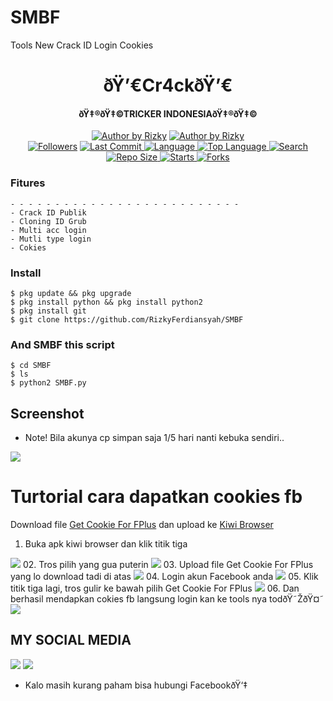 # SMBF
Tools New Crack ID Login Cookies

<h1 align="center">
    ðŸ’€Cr4ckðŸ’€
</h1>
<h4 align="center">
  ðŸ‡®ðŸ‡©TRICKER INDONESIAðŸ‡®ðŸ‡©
</h4>
<p align="center">
<a href="#"><img title="Author by Rizky" src="https://img.shields.io/badge/Coded%20By-RizkyFerdiansyah-brightgreen?"></a>
<a href="#"><img title="Author by Rizky" src="https://img.shields.io/badge/Code%20-python2.7-blue?"></a>
<br>
<a href="https://github.com/RizkyFerdiansyah/followers">
<img title="Followers" src="https://img.shields.io/github/followers/RizkyFerdiansyah?label=Followers&color=blue&style=flat-square"></a>
<a href="https://github.com/RizkyFerdiansyah/termux-style/stargazers/">
  <a href="https://github.com/RizkyFerdiansyah/SMBF">
    <img alt="Last Commit" src="https://img.shields.io/github/last-commit/RizkyFerdiansyah/SMBF.svg"/>
  </a>
  <a href="https://github.com/RizkyFerdiansyah/SMBF">
    <img alt="Language" src="https://img.shields.io/github/languages/count/RizkyFerdiansyah/SMBF.svg"/>
  </a>
  <a href="https://github.com/RizkyFerdiansyah/SMBF">
    <img alt="Top Language" src="https://img.shields.io/github/languages/top/RizkyFerdiansyah/SMBF.svg"/>
  </a>
  <a href="https://github.com/RizkyFerdiansyah/SMBF">
    <img alt="Search" src="https://img.shields.io/github/search/RizkyFerdiansyah/SMBF/SMBF.svg"/>
  </a>
  <a href="https://github.com/RizkyFerdiansyah/SMBF">
    <img alt="Repo Size" src="https://img.shields.io/github/repo-size/RizkyFerdiansyah/SMBF.svg"/>
  </a>
  <a href="https://github.com/RizkyFerdiansyah/SMBF">
    <img alt="Starts" src="https://img.shields.io/github/stars/RizkyFerdiansyah/SMBF.svg"/>
  </a>
  <a href="https://github.com/RizkyFerdiansyah/SMBF">
    <img alt="Forks" src="https://img.shields.io/github/forks/RizkyFerdiansyah/SMBF.svg"/>
  </a>
</div>
<p align="center">

### Fitures
```
- - - - - - - - - - - - - - - - - - - - - - - - - -
- Crack ID Publik 
- Cloning ID Grub 
- Multi acc login
- Mutli type login
- Cokies
```
### Install
```
$ pkg update && pkg upgrade
$ pkg install python && pkg install python2
$ pkg install git
$ git clone https://github.com/RizkyFerdiansyah/SMBF
```
### And SMBF this script
```
$ cd SMBF
$ ls
$ python2 SMBF.py
```


## Screenshot
* Note! Bila akunya cp simpan saja 1/5 hari nanti kebuka sendiri..
<img src="https://github.com/RizkyFerdiansyah/SMBF/blob/main/IMG_16114660952369861.png" />

# Turtorial cara dapatkan cookies fb
Download file [Get Cookie For FPlus](https://www.mediafire.com/file/ci1vwifnxh00jru/embffhododclmgpnabmjmgoekpnoboic-3.3.12-Crx4Chrome.com.crx/file) dan upload ke [Kiwi Browser](https://play.google.com/store/apps/details?id=com.kiwibrowser.browser&referrer=utm_source%3Dgoogle%26utm_medium%3Dorganic%26utm_term%3Dkiwi+browser)
01. Buka apk kiwi browser dan klik titik tiga
<img src="https://github.com/RizkyFerdiansyah/SMBF/blob/main/1.png" />
02. Tros pilih yang gua puterin
<img src="https://github.com/RizkyFerdiansyah/SMBF/blob/main/2.png" />
03. Upload file Get Cookie For FPlus yang lo download tadi di atas
<img src="https://github.com/RizkyFerdiansyah/SMBF/blob/main/3.png" />
04. Login akun Facebook anda
<img src="https://github.com/RizkyFerdiansyah/SMBF/blob/main/4.png" />
05. Klik titik tiga lagi, tros gulir ke bawah pilih Get Cookie For FPlus
<img src="https://github.com/RizkyFerdiansyah/SMBF/blob/main/5.png" />
06. Dan berhasil mendapkan cokies fb langsung login kan ke tools nya todðŸ˜ŽðŸ¤˜
<img src="https://github.com/RizkyFerdiansyah/SMBF/blob/main/6.png" />

## MY SOCIAL MEDIA
[![](https://img.shields.io/badge/Github-red?logo=Github&logoColor=red&labelColor=white)](https://github.com/RizkyFerdiansyah)
[![](https://img.shields.io/badge/Facebook-blue?logo=Facebook&logoColor=blue&labelColor=white)](https://www.facebook.com/S.D.F.A.D.77778)
* Kalo masih kurang paham bisa hubungi FacebookðŸ‘‡
